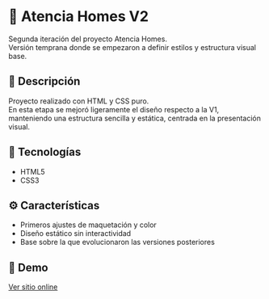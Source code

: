 # 🏡 Atencia Homes V2
Segunda iteración del proyecto Atencia Homes.  
Versión temprana donde se empezaron a definir estilos y estructura visual base.

## 🧩 Descripción
Proyecto realizado con HTML y CSS puro.  
En esta etapa se mejoró ligeramente el diseño respecto a la V1,  
manteniendo una estructura sencilla y estática, centrada en la presentación visual.

## 🚀 Tecnologías
- HTML5  
- CSS3

## ⚙️ Características
- Primeros ajustes de maquetación y color  
- Diseño estático sin interactividad  
- Base sobre la que evolucionaron las versiones posteriores

## 🔗 Demo
[Ver sitio online](https://jesus323dev.github.io/JESUS323DEV-Portafolio/AtenciaHomes/AtenciaHomesV2/)
